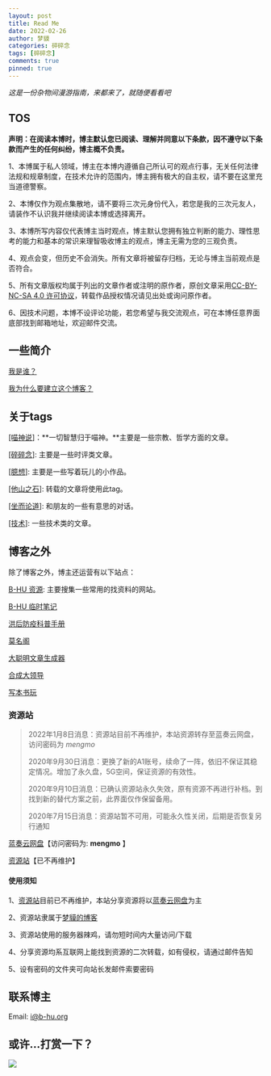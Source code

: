 ```yaml
---
layout: post
title: Read Me
date: 2022-02-26
author: 梦貘
categories: 碎碎念
tags: [碎碎念]
comments: true
pinned: true
---
```


*这是一份杂物间漫游指南，来都来了，就随便看看吧*

## TOS

**声明：在阅读本博时，博主默认您已阅读、理解并同意以下条款，因不遵守以下条款而产生的任何纠纷，博主概不负责。**

1、本博属于私人领域，博主在本博内遵循自己所认可的观点行事，无关任何法律法规和规章制度，在技术允许的范围内，博主拥有极大的自主权，请不要在这里充当道德警察。

2、本博仅作为观点集散地，请不要将三次元身份代入，若您是我的三次元友人，请装作不认识我并继续阅读本博或选择离开。

3、本博所写内容仅代表博主当时观点，博主默认您拥有独立判断的能力、理性思考的能力和基本的常识来理智吸收博主的观点，博主无需为您的三观负责。

4、观点会变，但历史不会消失。所有文章将被留存归档，无论与博主当前观点是否符合。

5、所有文章版权均属于列出的文章作者或注明的原作者，原创文章采用[CC-BY-NC-SA 4.0 许可协议](https://creativecommons.org/licenses/by-nc-sa/4.0/deed.zh)，转载作品授权情况请见出处或询问原作者。

6、因技术问题，本博不设评论功能，若您希望与我交流观点，可在本博任意界面底部找到邮箱地址，欢迎邮件交流。

## 一些简介

[我是谁？](http://mo.b-hu.org/about/)

[我为什么要建立这个博客？](https://mo.b-hu.org/suisuinian/)

## 关于tags

[[喵神说]](https://mo.b-hu.org/tags/#%E5%96%B5%E7%A5%9E%E8%AF%B4)：**一切智慧归于喵神。**主要是一些宗教、哲学方面的文章。

[[碎碎念]](https://mo.b-hu.org/tags#%E7%A2%8E%E7%A2%8E%E5%BF%B5): 主要是一些时评类文章。

[[臆想]](http://mo.b-hu.org/tags/#%E8%87%86%E6%83%B3): 主要是一些写着玩儿的小作品。

[[他山之石]](http://mo.b-hu.org/tags/#%E4%BB%96%E5%B1%B1%E4%B9%8B%E7%9F%B3): 转载的文章将使用此tag。

[[坐而论道]](http://mo.b-hu.org/tags/#%E5%9D%90%E8%80%8C%E8%AE%BA%E9%81%93): 和朋友的一些有意思的对话。

[[技术]](http://mo.b-hu.org/tags/#%E6%8A%80%E6%9C%AF): 一些技术类的文章。

## 博客之外

除了博客之外，博主还运营有以下站点：

[B-HU 资源](http://s.b-hu.org/): 主要搜集一些常用的找资料的网站。

[B-HU 临时笔记](http://t.b-hu.org/note/i.html)

[洪后防疫科普手册](https://1.gover.ml/)

[莫名阁](//mo.b-hu.org/strange/)

[大聪明文章生成器](http//b-hu.org/clever)

[合成大领导](http://games.totemblog.tk/leaders/)

[写本书玩](https://mo.b-hu.org/strange/book.html)

### 资源站

> 2022年1月8日消息：资源站目前不再维护，本站资源转存至蓝奏云网盘，访问密码为 *mengmo*
>
> 2020年9月30日消息：更换了新的A1账号，续命了一阵，依旧不保证其稳定情况。增加了永久盘，5G空间，保证资源的有效性。
> 
> 2020年9月10日消息：已确认资源站永久失效，原有资源不再进行补档。到找到新的替代方案之前，此界面仅作保留备用。
>
> 2020年7月15日消息：资源站暂不可用，可能永久性关闭，后期是否恢复另行通知

[蓝奏云网盘](https://mo.b-hu.org/drive.html)【访问密码为: **mengmo** 】

[资源站](http://pan.totemblog.tk/)【已不再维护】

#### 使用须知

1、[资源站](http://pan.totemblog.tk/)目前已不再维护，本站分享资源将以[蓝奏云网盘](https://mo.b-hu.org/drive.html)为主

2、资源站隶属于[梦貘的博客](https://mo.b-hu.org/)

3、资源站使用的服务器辣鸡，请勿短时间内大量访问/下载

4、分享资源均系互联网上能找到资源的二次转载，如有侵权，请通过邮件告知

5、设有密码的文件夹可向站长发邮件索要密码

## 联系博主

Email: [i@b-hu.org](mailto:i@b-hu.org)

## 或许...打赏一下？

![](https://i.loli.net/2021/05/16/flXKbUcOzQGWVhC.jpg)
